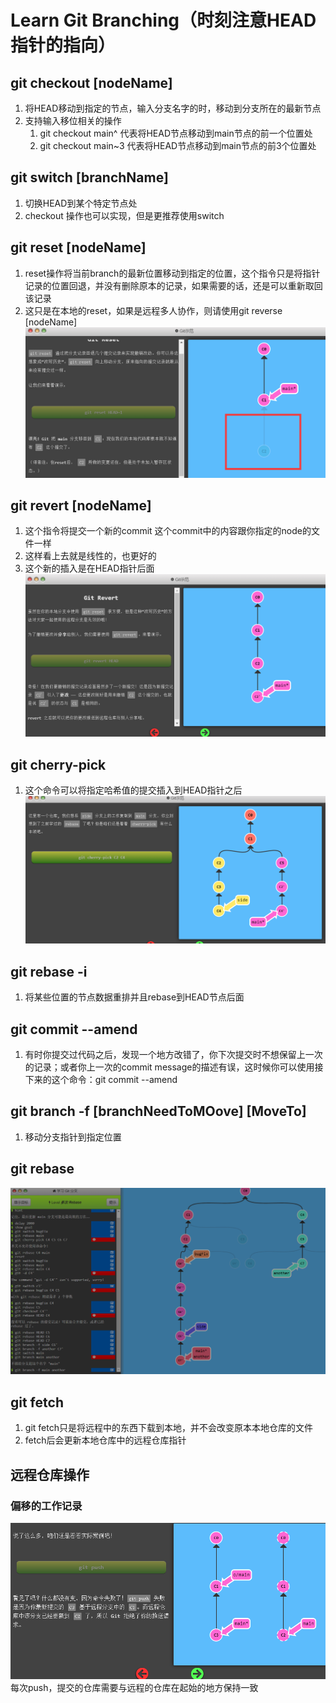 # Learn Git Branching（时刻注意HEAD指针的指向）
## git checkout [nodeName]
1. 将HEAD移动到指定的节点，输入分支名字的时，移动到分支所在的最新节点
2. 支持输入移位相关的操作 
   1. git checkout main^ 代表将HEAD节点移动到main节点的前一个位置处
   2. git checkout main~3 代表将HEAD节点移动到main节点的前3个位置处
## git switch [branchName]
1. 切换HEAD到某个特定节点处
2. checkout 操作也可以实现，但是更推荐使用switch
## git reset [nodeName]
1. reset操作将当前branch的最新位置移动到指定的位置，这个指令只是将指针记录的位置回退，并没有删除原本的记录，如果需要的话，还是可以重新取回该记录
2. 这只是在本地的reset，如果是远程多人协作，则请使用git reverse [nodeName]
![图 17](../Bin/image/2022-09-10-reset.png)  

## git revert [nodeName]
1. 这个指令将提交一个新的commit 这个commit中的内容跟你指定的node的文件一样
2. 这样看上去就是线性的，也更好的
3. 这个新的插入是在HEAD指针后面
![图 18](../Bin/image/2022-09-10-reverse.png)  

## git cherry-pick
1. 这个命令可以将指定哈希值的提交插入到HEAD指针之后
![图 1](../Bin/image/2022-09-12-cherry-pick.png)  

## git rebase -i
1. 将某些位置的节点数据重排并且rebase到HEAD节点后面

## git commit --amend
1. 有时你提交过代码之后，发现一个地方改错了，你下次提交时不想保留上一次的记录；或者你上一次的commit message的描述有误，这时候你可以使用接下来的这个命令：git commit --amend

## git branch -f [branchNeedToMOove] [MoveTo]
1. 移动分支指针到指定位置
   
## git rebase
![图 2](../Bin/image/2022-09-12-%E5%A4%9A%E6%AC%A1rebase.png)  

## git fetch
1. git fetch只是将远程中的东西下载到本地，并不会改变原本本地仓库的文件
2. fetch后会更新本地仓库中的远程仓库指针

## 远程仓库操作
### 偏移的工作记录
![图 1](../Bin/image/2022-09-15-chaos.png)  
每次push，提交的仓库需要与远程的仓库在起始的地方保持一致